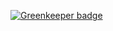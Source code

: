 
[![Greenkeeper badge](https://badges.greenkeeper.io/Jabster28/acoolgame.svg)](https://greenkeeper.io/)
